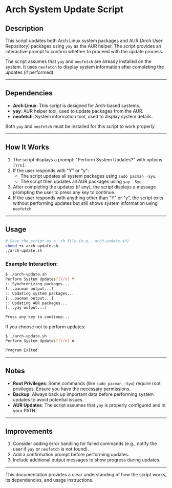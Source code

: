 # Arch System Update Script

## Description

This script updates both Arch Linux system packages and AUR (Arch User Repository) packages using `yay` as the AUR helper. The script provides an interactive prompt to confirm whether to proceed with the update process.

The script assumes that `yay` and `neofetch` are already installed on the system. It uses `neofetch` to display system information after completing the updates (if performed).

---

## Dependencies

- **Arch Linux**: This script is designed for Arch-based systems.
- **yay**: AUR helper tool, used to update packages from the AUR.
- **neofetch**: System information tool, used to display system details.

Both `yay` and `neofetch` must be installed for this script to work properly.

---

## How It Works

1. The script displays a prompt: "Perform System Updates?" with options `[Y/n]`.
2. If the user responds with "Y" or "y":
   - The script updates all system packages using `sudo pacman -Syu`.
   - The script then updates all AUR packages using `yay -Syu`.
3. After completing the updates (if any), the script displays a message prompting the user to press any key to continue.
4. If the user responds with anything other than "Y" or "y", the script exits without performing updates but still shows system information using `neofetch`.

---

## Usage

```bash
# Save the script as a .sh file (e.g., arch-update.sh)
chmod +x arch-update.sh
./arch-update.sh
```

### Example Interaction:

```bash
$ ./arch-update.sh
Perform System Updates?[Y/n] Y
:: Synchronizing packages...
[...pacman output...]
:: Updating system packages...
[...pacman output...]
:: Updating AUR packages...
[...yay output...]

Press any key to continue...
```

If you choose not to perform updates:

```bash
$ ./arch-update.sh
Perform System Updates?[Y/n] n

Program Exited
```

---

## Notes

- **Root Privileges**: Some commands (like `sudo pacman -Syu`) require root privileges. Ensure you have the necessary permissions.
- **Backup**: Always back up important data before performing system updates to avoid potential issues.
- **AUR Updates**: The script assumes that `yay` is properly configured and in your PATH.

---

## Improvements

1. Consider adding error handling for failed commands (e.g., notify the user if `yay` or `neofetch` is not found).
2. Add a confirmation prompt before performing updates.
3. Include additional output messages to show progress during updates.

---

This documentation provides a clear understanding of how the script works, its dependencies, and usage instructions.
